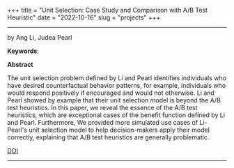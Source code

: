 +++
title = "Unit Selection: Case Study and Comparison with A/B Test Heuristic"
date = "2022-10-16"
slug = "projects"
+++

___

by  Ang Li, Judea Pearl

**Keywords**:  

**Abstract**

The unit selection problem defined by Li and Pearl identifies individuals who have desired counterfactual behavior patterns, for example, individuals who would respond positively if encouraged and would not otherwise. Li and Pearl showed by example that their unit selection model is beyond the A/B test heuristics. In this paper, we reveal the essence of the A/B test heuristics, which are exceptional cases of the benefit function defined by Li and Pearl. Furthermore, We provided more simulated use cases of Li-Pearl's unit selection model to help decision-makers apply their model correctly, explaining that A/B test heuristics are generally problematic.
 

[DOI](https://doi.org/10.48550/arXiv.2210.05030)
___
